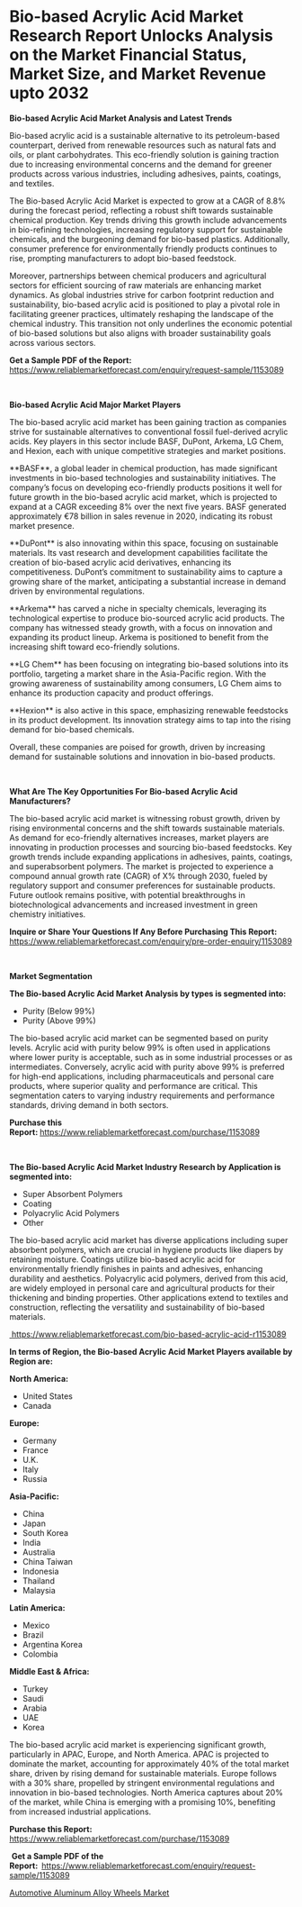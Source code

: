 <p><h1>Bio-based Acrylic Acid Market Research Report Unlocks Analysis on the Market Financial Status, Market Size, and Market Revenue upto 2032</h1></p><p><strong>Bio-based Acrylic Acid Market Analysis and Latest Trends</strong></p>
<p><p>Bio-based acrylic acid is a sustainable alternative to its petroleum-based counterpart, derived from renewable resources such as natural fats and oils, or plant carbohydrates. This eco-friendly solution is gaining traction due to increasing environmental concerns and the demand for greener products across various industries, including adhesives, paints, coatings, and textiles. </p><p>The Bio-based Acrylic Acid Market is expected to grow at a CAGR of 8.8% during the forecast period, reflecting a robust shift towards sustainable chemical production. Key trends driving this growth include advancements in bio-refining technologies, increasing regulatory support for sustainable chemicals, and the burgeoning demand for bio-based plastics. Additionally, consumer preference for environmentally friendly products continues to rise, prompting manufacturers to adopt bio-based feedstock.</p><p>Moreover, partnerships between chemical producers and agricultural sectors for efficient sourcing of raw materials are enhancing market dynamics. As global industries strive for carbon footprint reduction and sustainability, bio-based acrylic acid is positioned to play a pivotal role in facilitating greener practices, ultimately reshaping the landscape of the chemical industry. This transition not only underlines the economic potential of bio-based solutions but also aligns with broader sustainability goals across various sectors.</p></p>
<p><strong>Get a Sample PDF of the Report:&nbsp;</strong> <a href="https://www.reliablemarketforecast.com/enquiry/request-sample/1153089?utm_campaign=3539&utm_medium=2&utm_source=Github&utm_content=ia&utm_term=22032025&utm_id=bio-based-acrylic-acid">https://www.reliablemarketforecast.com/enquiry/request-sample/1153089</a></p>
<p>&nbsp;</p>
<p><strong>Bio-based Acrylic Acid Major Market Players</strong></p>
<p><p>The bio-based acrylic acid market has been gaining traction as companies strive for sustainable alternatives to conventional fossil fuel-derived acrylic acids. Key players in this sector include BASF, DuPont, Arkema, LG Chem, and Hexion, each with unique competitive strategies and market positions.</p><p>**BASF**, a global leader in chemical production, has made significant investments in bio-based technologies and sustainability initiatives. The company’s focus on developing eco-friendly products positions it well for future growth in the bio-based acrylic acid market, which is projected to expand at a CAGR exceeding 8% over the next five years. BASF generated approximately €78 billion in sales revenue in 2020, indicating its robust market presence.</p><p>**DuPont** is also innovating within this space, focusing on sustainable materials. Its vast research and development capabilities facilitate the creation of bio-based acrylic acid derivatives, enhancing its competitiveness. DuPont’s commitment to sustainability aims to capture a growing share of the market, anticipating a substantial increase in demand driven by environmental regulations.</p><p>**Arkema** has carved a niche in specialty chemicals, leveraging its technological expertise to produce bio-sourced acrylic acid products. The company has witnessed steady growth, with a focus on innovation and expanding its product lineup. Arkema is positioned to benefit from the increasing shift toward eco-friendly solutions.</p><p>**LG Chem** has been focusing on integrating bio-based solutions into its portfolio, targeting a market share in the Asia-Pacific region. With the growing awareness of sustainability among consumers, LG Chem aims to enhance its production capacity and product offerings.</p><p>**Hexion** is also active in this space, emphasizing renewable feedstocks in its product development. Its innovation strategy aims to tap into the rising demand for bio-based chemicals.</p><p>Overall, these companies are poised for growth, driven by increasing demand for sustainable solutions and innovation in bio-based products.</p></p>
<p>&nbsp;</p>
<p><strong>What Are The Key Opportunities For Bio-based Acrylic Acid Manufacturers?</strong></p>
<p><p>The bio-based acrylic acid market is witnessing robust growth, driven by rising environmental concerns and the shift towards sustainable materials. As demand for eco-friendly alternatives increases, market players are innovating in production processes and sourcing bio-based feedstocks. Key growth trends include expanding applications in adhesives, paints, coatings, and superabsorbent polymers. The market is projected to experience a compound annual growth rate (CAGR) of X% through 2030, fueled by regulatory support and consumer preferences for sustainable products. Future outlook remains positive, with potential breakthroughs in biotechnological advancements and increased investment in green chemistry initiatives.</p></p>
<p><strong>Inquire or Share Your Questions If Any Before Purchasing This Report:</strong> <a href="https://www.reliablemarketforecast.com/enquiry/pre-order-enquiry/1153089?utm_campaign=3539&utm_medium=2&utm_source=Github&utm_content=ia&utm_term=22032025&utm_id=bio-based-acrylic-acid">https://www.reliablemarketforecast.com/enquiry/pre-order-enquiry/1153089</a></p>
<p>&nbsp;</p>
<p><strong>Market Segmentation</strong></p>
<p><strong>The Bio-based Acrylic Acid Market Analysis by types is segmented into:</strong></p>
<p><ul><li>Purity (Below 99%)</li><li>Purity (Above 99%)</li></ul></p>
<p><p>The bio-based acrylic acid market can be segmented based on purity levels. Acrylic acid with purity below 99% is often used in applications where lower purity is acceptable, such as in some industrial processes or as intermediates. Conversely, acrylic acid with purity above 99% is preferred for high-end applications, including pharmaceuticals and personal care products, where superior quality and performance are critical. This segmentation caters to varying industry requirements and performance standards, driving demand in both sectors.</p></p>
<p><strong>Purchase this Report:&nbsp;</strong><a href="https://www.reliablemarketforecast.com/purchase/1153089?utm_campaign=3539&utm_medium=2&utm_source=Github&utm_content=ia&utm_term=22032025&utm_id=bio-based-acrylic-acid">https://www.reliablemarketforecast.com/purchase/1153089</a></p>
<p>&nbsp;</p>
<p><strong>The Bio-based Acrylic Acid Market Industry Research by Application is segmented into:</strong></p>
<p><ul><li>Super Absorbent Polymers</li><li>Coating</li><li>Polyacrylic Acid Polymers</li><li>Other</li></ul></p>
<p><p>The bio-based acrylic acid market has diverse applications including super absorbent polymers, which are crucial in hygiene products like diapers by retaining moisture. Coatings utilize bio-based acrylic acid for environmentally friendly finishes in paints and adhesives, enhancing durability and aesthetics. Polyacrylic acid polymers, derived from this acid, are widely employed in personal care and agricultural products for their thickening and binding properties. Other applications extend to textiles and construction, reflecting the versatility and sustainability of bio-based materials.</p></p>
<p><a href="https://www.reliablemarketforecast.com/bio-based-acrylic-acid-r1153089?utm_campaign=3539&utm_medium=2&utm_source=Github&utm_content=ia&utm_term=22032025&utm_id=bio-based-acrylic-acid">&nbsp;https://www.reliablemarketforecast.com/bio-based-acrylic-acid-r1153089</a></p>
<p><strong>In terms of Region, the Bio-based Acrylic Acid Market Players available by Region are:</strong></p>
<p>
    <p> <strong> North America: </strong>
        <ul>
            <li>United States</li>
            <li>Canada</li>
        </ul>
        </p> 
    <p> <strong> Europe: </strong>
        <ul>
            <li>Germany</li>
            <li>France</li>
            <li>U.K.</li>
            <li>Italy</li>
            <li>Russia</li>
        </ul>
        </p> 
    <p> <strong> Asia-Pacific: </strong>
        <ul>
            <li>China</li>
            <li>Japan</li>
            <li>South Korea</li>
            <li>India</li>
            <li>Australia</li>
            <li>China Taiwan</li>
            <li>Indonesia</li>
            <li>Thailand</li>
            <li>Malaysia</li>
        </ul>
        </p> 
    <p> <strong> Latin America: </strong>
        <ul>
            <li>Mexico</li>
            <li>Brazil</li>
            <li>Argentina Korea</li>
            <li>Colombia</li>
        </ul>
        </p> 
    <p> <strong> Middle East & Africa: </strong>
        <ul>
            <li>Turkey</li>
            <li>Saudi</li>
            <li>Arabia</li>
            <li>UAE</li>
            <li>Korea</li>
        </ul>
    </p>
    </p>
<p><p>The bio-based acrylic acid market is experiencing significant growth, particularly in APAC, Europe, and North America. APAC is projected to dominate the market, accounting for approximately 40% of the total market share, driven by rising demand for sustainable materials. Europe follows with a 30% share, propelled by stringent environmental regulations and innovation in bio-based technologies. North America captures about 20% of the market, while China is emerging with a promising 10%, benefiting from increased industrial applications.</p></p>
<p><strong>Purchase this Report: </strong><a href="https://www.reliablemarketforecast.com/purchase/1153089?utm_campaign=3539&utm_medium=2&utm_source=Github&utm_content=ia&utm_term=22032025&utm_id=bio-based-acrylic-acid">https://www.reliablemarketforecast.com/purchase/1153089</a></p>
<p>&nbsp;<strong>Get a Sample PDF of the Report:&nbsp;&nbsp;</strong><a href="https://www.reliablemarketforecast.com/enquiry/request-sample/1153089?utm_campaign=3539&utm_medium=2&utm_source=Github&utm_content=ia&utm_term=22032025&utm_id=bio-based-acrylic-acid">https://www.reliablemarketforecast.com/enquiry/request-sample/1153089</a></p>
<p><strong></strong></p>
<p><p><a href="https://github.com/cachuhashieb/Market-Research-Report-List-1/blob/main/automotive-aluminum-alloy-wheels-market.md?utm_campaign=3539&utm_medium=2&utm_source=Github&utm_content=ia&utm_term=22032025&utm_id=bio-based-acrylic-acid">Automotive Aluminum Alloy Wheels Market</a></p></p>